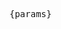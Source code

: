 <script setup>
import { useData } from 'vitepress'

// params 是一个 Vue ref
const { params } = useData()

console.log(params.value)
</script>

<pre>{params}</pre>